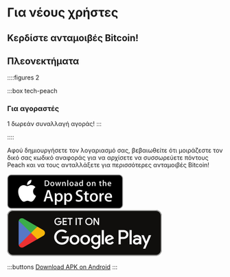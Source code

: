 # Για νέους χρήστες

## Κερδίστε ανταμοιβές Bitcoin!

## Πλεονεκτήματα

::::figures 2

:::box tech-peach

### Για αγοραστές

1 δωρεάν συναλλαγή αγοράς!
:::

::::

Αφού δημιουργήσετε τον λογαριασμό σας, βεβαιωθείτε ότι μοιράζεστε τον δικό σας κωδικό αναφοράς για να αρχίσετε να συσσωρεύετε πόντους Peach και να τους ανταλλάξετε για περισσότερες ανταμοιβές Bitcoin!

<div>
    <div class="md:flex items-center justify-center">
        <a href="https://testflight.apple.com/join/wfSPFEWG"><img class="h-180px md:h-90px" src="/img/home/download-on-the-app-store.svg" alt="Download on the Apple Store"></a>
        <a class="md:ml-4" href="https://play.google.com/store/apps/details?id=com.peachbitcoin.peach.mainnet"><img class="h-180px md:h-90px" src="/img/home/get-it-on-google-play.svg" alt="Get it on Google Play"></a>
    </div>

</div>

:::buttons
[Download APK on Android](/apk/)
:::
